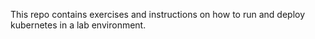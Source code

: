This repo contains exercises and instructions on how to run and deploy kubernetes in a lab environment. 